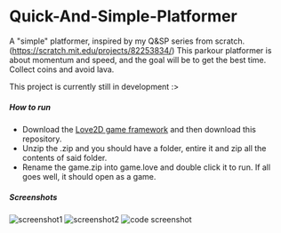 # Quick-And-Simple-Platformer
A "simple" platformer, inspired by my Q&amp;SP series from scratch. (https://scratch.mit.edu/projects/82253834/)
This parkour platformer is about momentum and speed, and the goal will be to get the best time. Collect coins and avoid lava.

This project is currently still in development :>

##### How to run
- Download the [Love2D game framework](https://love2d.org/) and then download this repository. 
- Unzip the .zip and you should have a folder, entire it and zip all the contents of said folder.
- Rename the game.zip into game.love and double click it to run. If all goes well, it should open as a game.

##### Screenshots
![screenshot1](https://cdn.discordapp.com/attachments/577832597686583310/756097600884834324/Screen_Shot_2020-09-17_at_6.13.56_pm.png)
![screenshot2](https://cdn.discordapp.com/attachments/577832597686583310/756097602834923550/Screen_Shot_2020-09-17_at_6.14.29_pm.png)
![code screenshot](https://cdn.discordapp.com/attachments/577832597686583310/756099512333893632/Screen_Shot_2020-09-17_at_6.13.33_pm.png)
